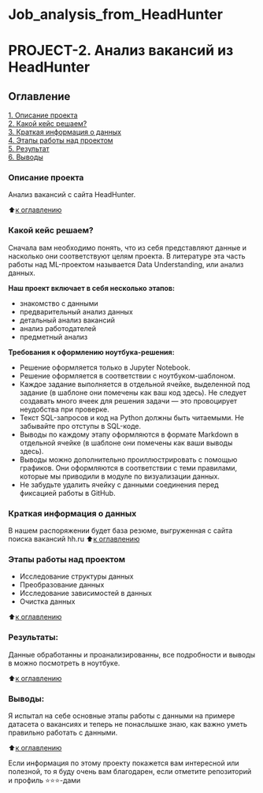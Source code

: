 # Job_analysis_from_HeadHunter
# PROJECT-2. Анализ вакансий из HeadHunter
## Оглавление <a id="Оглавление"></a>
[1. Описание проекта](#Описание-проекта)<br/>
[2. Какой кейс решаем?](#Какой-кейс-решаем)<br/>
[3. Краткая информация о данных](#Краткая-информация-о-данных)<br/>
[4. Этапы работы над проектом](#Этапы-работы-над-проектом)<br/>
[5. Результат](#Результат)<br/>
[6. Выводы](#Выводы)<br/>

### Описание проекта <a id="Описание проекта"></a>
Анализ вакансий с сайта HeadHunter.

:arrow_up:[к оглавлению](#Оглавление)


### Какой кейс решаем? <a id="Какой-кейс-решаем"></a>
Сначала вам необходимо понять, что из себя представляют данные и насколько они соответствуют целям проекта.
В литературе эта часть работы над ML-проектом называется Data Understanding, или анализ данных.

**Наш проект включает в себя несколько этапов:** <a id="Описание-проекта"></a>
- знакомство с данными
- предварительный анализ данных
- детальный анализ вакансий
- анализ работодателей
- предметный анализ

**Требования к оформлению ноутбука-решения:**
- Решение оформляется только в Jupyter Notebook.
- Решение оформляется в соответствии с ноутбуком-шаблоном.
- Каждое задание выполняется в отдельной ячейке, выделенной под задание (в шаблоне они помечены как ваш код здесь). 
Не следует создавать много ячеек для решения задачи — это провоцирует неудобства при проверке.
- Текст SQL-запросов и код на Python должны быть читаемыми. Не забывайте про отступы в SQL-коде.
- Выводы по каждому этапу оформляются в формате Markdown в отдельной ячейке (в шаблоне они помечены как ваши выводы здесь).
- Выводы можно дополнительно проиллюстрировать с помощью графиков. Они оформляются в соответствии с теми правилами, которые мы приводили в модуле по визуализации данных.
- Не забудьте удалить ячейку с данными соединения перед фиксацией работы в GitHub.


### Краткая информация о данных <a id="Краткая-информация-о-данных"></a>
В нашем распоряжении будет база резюме, выгруженная с сайта поиска вакансий hh.ru
:arrow_up:[к оглавлению](#Оглавление)


### Этапы работы над проектом <a id="Этапы-работы-над-проектом"></a>
- Исследование структуры данных
- Преобразование данных
- Исследование зависимостей в данных
- Очистка данных

:arrow_up:[к оглавлению](#Оглавление)


### Результаты: <a id="Результат"></a>
Данные обработанны и проанализированны, все подробности и выводы в можно посмотреть в ноутбуке.

:arrow_up:[к оглавлению](#Оглавление)


### Выводы: <a id="Выводы"></a>
Я испытал на себе основные этапы работы с данными на примере датасета о вакансиях и теперь не понаслышке знаю, как важно уметь правильно работать с данными.

:arrow_up:[к оглавлению](#Оглавление)


Если информация по этому проекту покажется вам интересной или полезной, то я буду очень вам благодарен, если отметите репозиторий и профиль ⭐️⭐️⭐️-дами
